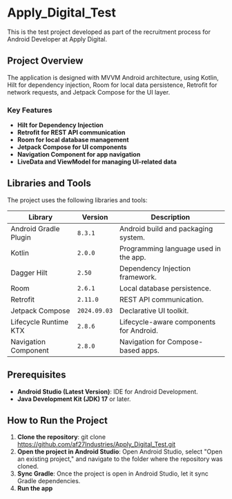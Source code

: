 # Apply_Digital_Test

This is the test project developed as part of the recruitment process for Android Developer at Apply Digital.

## Project Overview
The application is designed with MVVM Android architecture, using Kotlin, Hilt for dependency injection, Room for local data persistence, Retrofit for network requests, and Jetpack Compose for the UI layer. 

### Key Features
- **Hilt for Dependency Injection**
- **Retrofit for REST API communication**
- **Room for local database management**
- **Jetpack Compose for UI components**
- **Navigation Component for app navigation**
- **LiveData and ViewModel for managing UI-related data**

## Libraries and Tools
The project uses the following libraries and tools:

| Library                               | Version          | Description                                                 |
|---------------------------------------|------------------|-------------------------------------------------------------|
| Android Gradle Plugin                 | `8.3.1`          | Android build and packaging system.                         |
| Kotlin                                | `2.0.0`          | Programming language used in the app.                       |
| Dagger Hilt                           | `2.50`           | Dependency Injection framework.                             |
| Room                                  | `2.6.1`          | Local database persistence.                                 |
| Retrofit                              | `2.11.0`         | REST API communication.                                     |
| Jetpack Compose                       | `2024.09.03`     | Declarative UI toolkit.                                     |
| Lifecycle Runtime KTX                 | `2.8.6`          | Lifecycle-aware components for Android.                     |
| Navigation Component                  | `2.8.0`          | Navigation for Compose-based apps.                          |

## Prerequisites
- **Android Studio (Latest Version)**: IDE for Android Development.
- **Java Development Kit (JDK) 17** or later.

## How to Run the Project
1. **Clone the repository**: git clone https://github.com/af27Industries/Apply_Digital_Test.git
2. **Open the project in Android Studio**: Open Android Studio, select "Open an existing project," and navigate to the folder where the repository was cloned.
3. **Sync Gradle**: Once the project is open in Android Studio, let it sync Gradle dependencies.
4. **Run the app**

